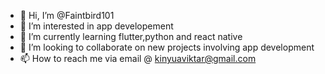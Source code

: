 - 👋 Hi, I’m @Faintbird101
- 👀 I’m interested in app developement
- 🌱 I’m currently learning flutter,python and react native
- 💞️ I’m looking to collaborate on new projects involving app development 
- 📫 How to reach me via email @ kinyuaviktar@gmail.com

<!---
Faintbird101/Faintbird101 is a ✨ special ✨ repository because its `README.md` (this file) appears on your GitHub profile.
You can click the Preview link to take a look at your changes.
--->
